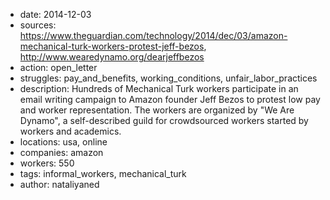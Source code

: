 - date: 2014-12-03
- sources: https://www.theguardian.com/technology/2014/dec/03/amazon-mechanical-turk-workers-protest-jeff-bezos, http://www.wearedynamo.org/dearjeffbezos
- action: open_letter
- struggles: pay_and_benefits, working_conditions, unfair_labor_practices
- description: Hundreds of Mechanical Turk workers participate in an email writing campaign to Amazon founder Jeff Bezos to protest low pay and worker representation. The workers are organized by "We Are Dynamo", a self-described guild for crowdsourced workers started by workers and academics.
- locations: usa, online
- companies: amazon
- workers: 550
- tags: informal_workers, mechanical_turk
- author: nataliyaned
